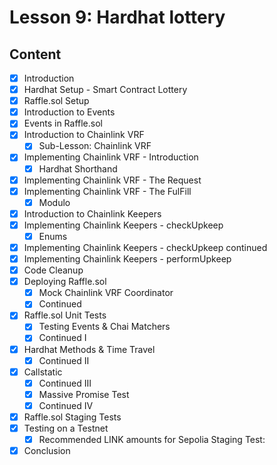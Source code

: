 # Lesson 9: Hardhat lottery
## Content
- [x] Introduction
- [x] Hardhat Setup - Smart Contract Lottery
- [x] Raffle.sol Setup
- [x] Introduction to Events
- [x] Events in Raffle.sol
- [x] Introduction to Chainlink VRF
    - [x] Sub-Lesson: Chainlink VRF
- [x] Implementing Chainlink VRF - Introduction
    - [x] Hardhat Shorthand
- [x] Implementing Chainlink VRF - The Request
- [x] Implementing Chainlink VRF - The FulFill
    - [x] Modulo
- [x] Introduction to Chainlink Keepers
- [x] Implementing Chainlink Keepers - checkUpkeep
    - [x] Enums
- [x] Implementing Chainlink Keepers - checkUpkeep continued
- [x] Implementing Chainlink Keepers - performUpkeep
- [x] Code Cleanup
- [x] Deploying Raffle.sol
    - [x] Mock Chainlink VRF Coordinator
    - [x] Continued
- [x] Raffle.sol Unit Tests
    - [x] Testing Events & Chai Matchers
    - [x] Continued I
- [x] Hardhat Methods & Time Travel
    - [x] Continued II
- [x] Callstatic
    - [x] Continued III
    - [x] Massive Promise Test
    - [x] Continued IV
- [x] Raffle.sol Staging Tests
- [x] Testing on a Testnet
    - [x] Recommended LINK amounts for Sepolia Staging Test:
- [x] Conclusion
